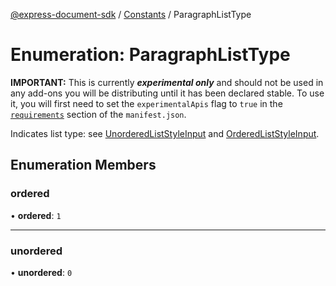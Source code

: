 [@express-document-sdk](../../../overview.md) / [Constants](../overview.md) / ParagraphListType

# Enumeration: ParagraphListType

<InlineAlert slots="text" variant="warning"/>

**IMPORTANT:** This is currently ***experimental only*** and should not be used in any add-ons you will be distributing until it has been declared stable. To use it, you will first need to set the `experimentalApis` flag to `true` in the [`requirements`](../../../../../manifest/index.md#requirements) section of the `manifest.json`.

Indicates list type: see [UnorderedListStyleInput](../../../interfaces/UnorderedListStyleInput.md) and [OrderedListStyleInput](../../../interfaces/OrderedListStyleInput.md).

## Enumeration Members

### ordered

• **ordered**: `1`

---

### unordered

• **unordered**: `0`
